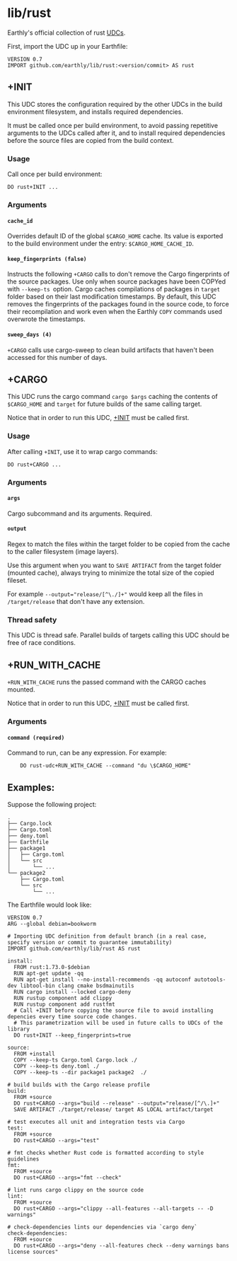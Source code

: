 # lib/rust

Earthly's official collection of rust [UDCs](https://docs.earthly.dev/docs/guides/udc).

First, import the UDC up in your Earthfile:
```earthfile
VERSION 0.7
IMPORT github.com/earthly/lib/rust:<version/commit> AS rust
```

## +INIT

This UDC stores the configuration required by the other UDCs in the build environment filesystem, and installs required dependencies.

It must be called once per build environment, to avoid passing repetitive arguments to the UDCs called after it, and to install required dependencies before the source files are copied from the build context.  

### Usage

Call once per build environment:
```earthfile
DO rust+INIT ...
```

### Arguments
#### `cache_id`
Overrides default ID of the global `$CARGO_HOME` cache. Its value is exported to the build environment under the entry: `$CARGO_HOME_CACHE_ID`.

#### `keep_fingerprints (false)`
Instructs the following `+CARGO` calls to don't remove the Cargo fingerprints of the source packages. Use only when source packages have been COPYed with `--keep-ts `option.
Cargo caches compilations of packages in `target` folder based on their last modification timestamps.
By default, this UDC removes the fingerprints of the packages found in the source code, to force their recompilation and work even when the Earthly `COPY` commands used overwrote the timestamps.

#### `sweep_days (4)`
`+CARGO` calls use cargo-sweep to clean build artifacts that haven't been accessed for this number of days.

## +CARGO

This UDC runs the cargo command `cargo $args` caching the contents of `$CARGO_HOME` and `target` for future builds of the same calling target. 

Notice that in order to run this UDC, [+INIT](#init) must be called first.

### Usage

After calling `+INIT`, use it to wrap cargo commands:

```earthfile
DO rust+CARGO ...
```
### Arguments

#### `args`
Cargo subcommand and its arguments. Required.

#### `output`
Regex to match the files within the target folder to be copied from the cache to the caller filesystem (image layers). 

Use this argument when you want to `SAVE ARTIFACT` from the target folder (mounted cache), always trying to minimize the total size of the copied fileset. 

For example `--output="release/[^\./]+"` would keep all the files in `/target/release` that don't have any extension.

### Thread safety
This UDC is thread safe. Parallel builds of targets calling this UDC should be free of race conditions.

## +RUN_WITH_CACHE

`+RUN_WITH_CACHE` runs the passed command with the CARGO caches mounted.

Notice that in order to run this UDC, [+INIT](#init) must be called first.

### Arguments
#### `command (required)` 
Command to run, can be any expression. For example:

```earthfile
    DO rust-udc+RUN_WITH_CACHE --command "du \$CARGO_HOME"
```

## Examples:

Suppose the following project:
```
.
├── Cargo.lock
├── Cargo.toml
├── deny.toml
├── Earthfile
├── package1
│   ├── Cargo.toml
│   └── src
│       └── ...
└── package2
    ├── Cargo.toml
    └── src
        └── ...
```

The Earthfile would look like:

```earthfile
VERSION 0.7
ARG --global debian=bookworm

# Importing UDC definition from default branch (in a real case, specify version or commit to guarantee immutability)
IMPORT github.com/earthly/lib/rust AS rust

install:
  FROM rust:1.73.0-$debian
  RUN apt-get update -qq
  RUN apt-get install --no-install-recommends -qq autoconf autotools-dev libtool-bin clang cmake bsdmainutils
  RUN cargo install --locked cargo-deny
  RUN rustup component add clippy
  RUN rustup component add rustfmt
  # Call +INIT before copying the source file to avoid installing depencies every time source code changes. 
  # This parametrization will be used in future calls to UDCs of the library
  DO rust+INIT --keep_fingerprints=true

source:
  FROM +install
  COPY --keep-ts Cargo.toml Cargo.lock ./
  COPY --keep-ts deny.toml ./
  COPY --keep-ts --dir package1 package2  ./

# build builds with the Cargo release profile
build:
  FROM +source
  DO rust+CARGO --args="build --release" --output="release/[^/\.]+"
  SAVE ARTIFACT ./target/release/ target AS LOCAL artifact/target

# test executes all unit and integration tests via Cargo
test:
  FROM +source
  DO rust+CARGO --args="test"

# fmt checks whether Rust code is formatted according to style guidelines
fmt:
  FROM +source
  DO rust+CARGO --args="fmt --check"

# lint runs cargo clippy on the source code
lint:
  FROM +source
  DO rust+CARGO --args="clippy --all-features --all-targets -- -D warnings"

# check-dependencies lints our dependencies via `cargo deny`
check-dependencies:
  FROM +source
  DO rust+CARGO --args="deny --all-features check --deny warnings bans license sources"
```
